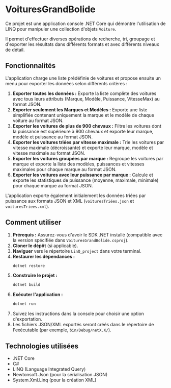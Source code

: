 # VoituresGrandBolide

Ce projet est une application console .NET Core qui démontre l'utilisation de LINQ pour manipuler une collection d'objets `Voiture`.

Il permet d'effectuer diverses opérations de recherche, tri, groupage et d'exporter les résultats dans différents formats et avec différents niveaux de détail.

## Fonctionnalités

L'application charge une liste prédéfinie de voitures et propose ensuite un menu pour exporter les données selon différents critères :

1.  **Exporter toutes les données :** Exporte la liste complète des voitures avec tous leurs attributs (Marque, Modèle, Puissance, VitesseMax) au format JSON.
2.  **Exporter seulement les Marques et Modèles :** Exporte une liste simplifiée contenant uniquement la marque et le modèle de chaque voiture au format JSON.
3.  **Exporter les voitures de plus de 900 chevaux :** Filtre les voitures dont la puissance est supérieure à 900 chevaux et exporte leur marque, modèle et puissance au format JSON.
4.  **Exporter les voitures triées par vitesse maximale :** Trie les voitures par vitesse maximale (décroissante) et exporte leur marque, modèle et vitesse maximale au format JSON.
5.  **Exporter les voitures groupées par marque :** Regroupe les voitures par marque et exporte la liste des modèles, puissances et vitesses maximales pour chaque marque au format JSON.
6.  **Exporter les voitures avec leur puissance par marque :** Calcule et exporte les statistiques de puissance (moyenne, maximale, minimale) pour chaque marque au format JSON.

L'application exporte également initialement les données triées par puissance aux formats JSON et XML (`voituresTriées.json` et `voituresTriees.xml`).

## Comment utiliser

1.  **Prérequis :** Assurez-vous d'avoir le SDK .NET installé (compatible avec la version spécifiée dans `VoituresGrandBolide.csproj`).
2.  **Cloner le dépôt** (si applicable).
3.  **Naviguer** vers le répertoire `LinQ_project` dans votre terminal.
4.  **Restaurer les dépendances :**
    ```bash
    dotnet restore
    ```
5.  **Construire le projet :**
    ```bash
    dotnet build
    ```
6.  **Exécuter l'application :**
    ```bash
    dotnet run
    ```
7.  Suivez les instructions dans la console pour choisir une option d'exportation.
8.  Les fichiers JSON/XML exportés seront créés dans le répertoire de l'exécutable (par exemple, `bin/Debug/netX.X/`).

## Technologies utilisées

*   .NET Core
*   C#
*   LINQ (Language Integrated Query)
*   Newtonsoft.Json (pour la sérialisation JSON)
*   System.Xml.Linq (pour la création XML) 
